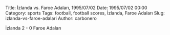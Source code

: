 Title: İzlanda vs. Faroe Adaları, 1995/07/02
Date: 1995/07/02 00:00
Category: sports
Tags: football, football scores, İzlanda, Faroe Adaları
Slug: izlanda-vs-faroe-adalari
Author: carbonero


İzlanda 2 - 0 Faroe Adaları
